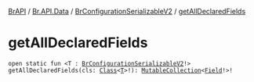 [BrAPI](../../index.md) / [Br.API.Data](../index.md) / [BrConfigurationSerializableV2](index.md) / [getAllDeclaredFields](./get-all-declared-fields.md)

# getAllDeclaredFields

`open static fun <T : `[`BrConfigurationSerializableV2`](index.md)`!> getAllDeclaredFields(cls: `[`Class`](https://docs.oracle.com/javase/8/docs/api/java/lang/Class.html)`<`[`T`](get-all-declared-fields.md#T)`>!): `[`MutableCollection`](https://kotlinlang.org/api/latest/jvm/stdlib/kotlin.collections/-mutable-collection/index.html)`<`[`Field`](https://docs.oracle.com/javase/8/docs/api/java/lang/reflect/Field.html)`!>!`